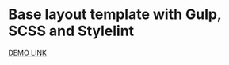 # Base layout template with Gulp, SCSS and Stylelint

  [DEMO LINK](https://Mariia-Torkaienko.github.io/SoundStore/)
